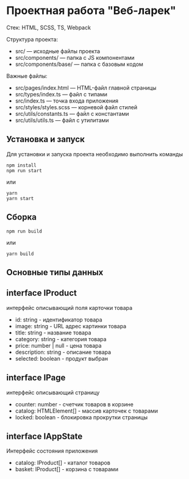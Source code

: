 # Проектная работа "Веб-ларек"

Стек: HTML, SCSS, TS, Webpack

Структура проекта:
- src/ — исходные файлы проекта
- src/components/ — папка с JS компонентами
- src/components/base/ — папка с базовым кодом

Важные файлы:
- src/pages/index.html — HTML-файл главной страницы
- src/types/index.ts — файл с типами
- src/index.ts — точка входа приложения
- src/styles/styles.scss — корневой файл стилей
- src/utils/constants.ts — файл с константами
- src/utils/utils.ts — файл с утилитами

## Установка и запуск
Для установки и запуска проекта необходимо выполнить команды

```
npm install
npm run start
```

или

```
yarn
yarn start
```
## Сборка

```
npm run build
```

или

```
yarn build
```

## Основные типы данных

## interface IProduct

интерфейс описывающий поля карточки товара

- id: string - идентификатор товара
- image: string - URL адрес картинки товара
- title: string - название товара
- category: string - категория товара
- price: number | null - цена товара
- description: string - описание товара
- selected: boolean - продукт выбран

## interface IPage

интерфейс описывающий страницу

- counter: number - счетчик товаров в корзине
- catalog: HTMLElement[] - массив карточек с товарами
- locked: boolean - блокировка прокрутки страницы

## interface IAppState

Интерфейс состояния приложения

- catalog: IProduct[] - каталог товаров
- basket: IProduct[] - корзина с товарами